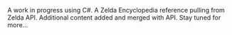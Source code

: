 A work in progress using C#.
A Zelda Encyclopedia reference pulling from Zelda API.
Additional content added and merged with API.
Stay tuned for more...
